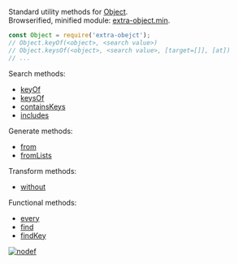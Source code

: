 Standard utility methods for [Object].<br>
Browserified, minified module: [extra-object.min].

```javascript
const Object = require('extra-obejct');
// Object.keyOf(<object>, <search value>)
// Object.keysOf(<object>, <search value>, [target=[]], [at])
// ...
```

Search methods:
- [keyOf](https://www.npmjs.com/package/@extra-object/key-of)
- [keysOf](https://www.npmjs.com/package/@extra-object/keys-of)
- [containsKeys](https://www.npmjs.com/package/@extra-object/contains-keys)
- [includes](https://www.npmjs.com/package/@extra-object/includes)

Generate methods:
- [from](https://www.npmjs.com/package/@extra-object/from)
- [fromLists](https://www.npmjs.com/package/@extra-object/from-lists)

Transform methods:
- [without](https://www.npmjs.com/package/@extra-object/without)

Functional methods:
- [every](https://www.npmjs.com/package/@extra-object/every)
- [find](https://www.npmjs.com/package/@extra-object/find)
- [findKey](https://www.npmjs.com/package/@extra-object/find-key)


[![nodef](https://i.imgur.com/yFUJ4GM.jpg)](https://nodef.github.io)

[Object]: https://developer.mozilla.org/en-US/docs/Web/JavaScript/Reference/Global_Objects/Object
[extra-object.min]: https://www.npmjs.com/package/extra-object.min
